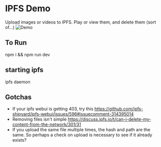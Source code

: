 # IPFS Demo
Upload images or videos to IPFS. Play or view them, and delete them (sort of...)
![Demo](https://github.com/wrannaman/IPFS-Demo/blob/master/demo.gif)

## To Run
npm i && npm run dev

## starting ipfs
ipfs daemon


## Gotchas
 - If your ipfs webui is getting 403, try this https://github.com/ipfs-shipyard/ipfs-webui/issues/596#issuecomment-314395014
 - Removing files isn't simple https://discuss.ipfs.io/t/can-i-delete-my-content-from-the-network/301/31
 - If you upload the same file multiple times, the hash and path are the same. So perhaps a check on upload is necessary to see if it already exists?
